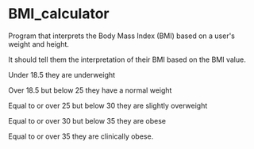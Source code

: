 # BMI_calculator 
Program that interprets the Body Mass Index (BMI) based on a user's weight and height.

It should tell them the interpretation of their BMI based on the BMI value.

Under 18.5 they are underweight

Over 18.5 but below 25 they have a normal weight

Equal to or over 25 but below 30 they are slightly overweight

Equal to or over 30 but below 35 they are obese

Equal to or over 35 they are clinically obese.
